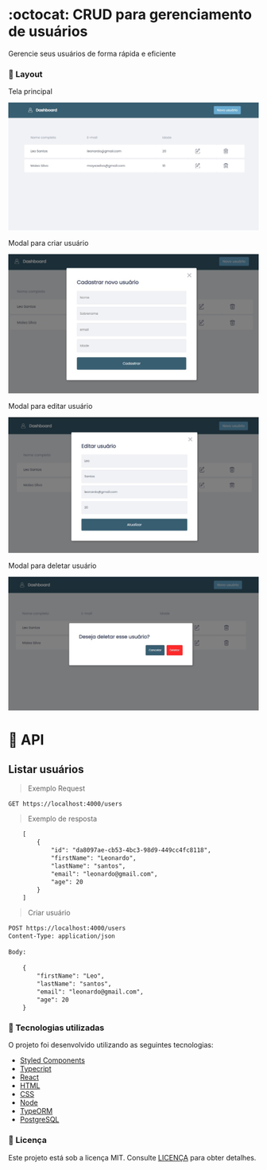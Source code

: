 # :octocat: CRUD para gerenciamento de usuários

<p>Gerencie seus usuários de forma rápida e eficiente</p>

### :art: Layout

<p>Tela principal</p>

<img src="./.github/dashboard.jpg" alt="Foto do projeto">

<p>Modal para criar usuário</p>

<img src="./.github/create-user.jpg" alt="Foto do projeto">

<p>Modal para editar usuário</p>

<img src="./.github/edit-user.jpg" alt="Foto do projeto">

<p>Modal para deletar usuário</p>

<img src="./.github/delete-user.jpg" alt="Foto do projeto">

# :wrench: API 

## Listar usuários

> Exemplo Request
```http
GET https://localhost:4000/users
```

> Exemplo de resposta
```
    [
        {
            "id": "da8097ae-cb53-4bc3-98d9-449cc4fc8118",
            "firstName": "Leonardo",
            "lastName": "santos",
            "email": "leonardo@gmail.com",
            "age": 20
        }
    ]
```

> Criar usuário
```http
POST https://localhost:4000/users
Content-Type: application/json

Body:

    {
        "firstName": "Leo",
        "lastName": "santos",
        "email": "leonardo@gmail.com",
        "age": 20
    }
```



### :rocket: Tecnologias utilizadas

O projeto foi desenvolvido utilizando as seguintes tecnologias:

- [Styled Components](https://styled-components.com/)
- [Typecript](https://www.typescriptlang.org/)
- [React](https://pt-br.reactjs.org/)
- [HTML](https://developer.mozilla.org/pt-BR/docs/Web/HTML)
- [CSS](https://developer.mozilla.org/pt-BR/docs/Web/CSS)
- [Node](https://nodejs.org/en/)
- [TypeORM](https://typeorm.io/)
- [PostgreSQL](https://www.postgresql.org/)

### :memo: Licença

Este projeto está sob a licença MIT. Consulte [LICENÇA](https://github.com/leosantosx/api-do-github/blob/master/LICENSE) para obter detalhes.


